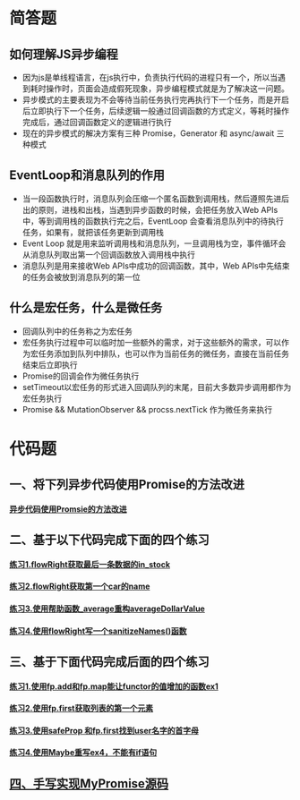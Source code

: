 # 简答题
## 如何理解JS异步编程
- 因为js是单线程语言，在js执行中，负责执行代码的进程只有一个，所以当遇到耗时操作时，页面会造成假死现象，异步编程模式就是为了解决这一问题。
- 异步模式的主要表现为不会等待当前任务执行完再执行下一个任务，而是开启后立即执行下一个任务，后续逻辑一般通过回调函数的方式定义，等耗时操作完成后，通过回调函数定义的逻辑进行执行
- 现在的异步模式的解决方案有三种 Promise，Generator 和 async/await 三种模式

## EventLoop和消息队列的作用
- 当一段函数执行时，消息队列会压缩一个匿名函数到调用栈，然后遵照先进后出的原则，进栈和出栈，当遇到异步函数的时候，会把任务放入Web APIs中，等到调用栈的函数执行完之后，EventLoop 会查看消息队列中的待执行任务，如果有，就把该任务更新到调用栈
- Event Loop 就是用来监听调用栈和消息队列，一旦调用栈为空，事件循环会从消息队列取出第一个回调函数放入调用栈中执行
- 消息队列是用来接收Web APIs中成功的回调函数，其中，Web APIs中先结束的任务会被放到消息队列的第一位

## 什么是宏任务，什么是微任务
- 回调队列中的任务称之为宏任务
- 宏任务执行过程中可以临时加一些额外的需求，对于这些额外的需求，可以作为宏任务添加到队列中排队，也可以作为当前任务的微任务，直接在当前任务结束后立即执行
- Promise的回调会作为微任务执行
- setTimeout以宏任务的形式进入回调队列的末尾，目前大多数异步调用都作为宏任务执行
- Promise && MutationObserver && procss.nextTick 作为微任务来执行
# 代码题
## 一、将下列异步代码使用Promise的方法改进
#### [异步代码使用Promsie的方法改进](./code/01-01.js)
## 二、基于以下代码完成下面的四个练习
#### [练习1.flowRight获取最后一条数据的in_stock](./code/02-01.js)
#### [练习2.flowRight获取第一个car的name](./code/02-02.js)
#### [练习3.使用帮助函数_average重构averageDollarValue](./code/02-03.js)
#### [练习4.使用flowRight写一个sanitizeNames()函数](./code/02-04.js)
## 三、基于下面代码完成后面的四个练习
#### [练习1.使用fp.add和fp.map能让functor的值增加的函数ex1](./code/03-01.js)
#### [练习2.使用fp.first获取列表的第一个元素](./code/03-02.js)
#### [练习3.使用safeProp 和fp.first找到user名字的首字母](./code/03-03.js)
#### [练习4.使用Maybe重写ex4，不能有if语句](./code/03-04.js)
## [四、手写实现MyPromise源码](./code/04.js)